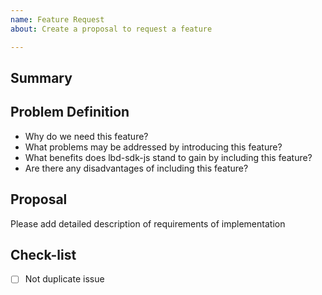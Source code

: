 ```yaml
---
name: Feature Request
about: Create a proposal to request a feature

---
```


## Summary

## Problem Definition

* Why do we need this feature?
* What problems may be addressed by introducing this feature?
* What benefits does lbd-sdk-js stand to gain by including this feature?
* Are there any disadvantages of including this feature?

## Proposal
Please add detailed description of requirements of implementation

## Check-list
- [ ] Not duplicate issue
